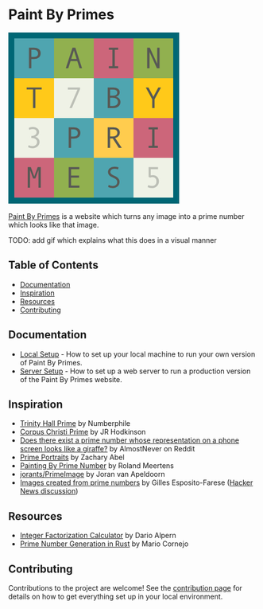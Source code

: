 # Paint By Primes

[![Paint By Primes Logo](/website/src/images/logo@2x.png)](https://paintbyprimes.com/)

[Paint By Primes](https://paintbyprimes.com/) is a website which turns any image into a prime number
which looks like that image.

TODO: add gif which explains what this does in a visual manner

## Table of Contents

- [Documentation](#documentation)
- [Inspiration](#inspiration)
- [Resources](#resources)
- [Contributing](#contributing)

## Documentation

- [Local Setup](.github/CONTRIBUTING.md) - How to set up your local machine to run your own version
  of Paint By Primes.
- [Server Setup](./docs/server.md) - How to set up a web server to run a production
  version of the Paint By Primes website.

## Inspiration

- [Trinity Hall Prime](https://www.youtube.com/watch?v=fQQ8IiTWHhg) by Numberphile
- [Corpus Christi Prime](https://friendlyfieldsandopenmaps.com/2017/09/08/the-corpus-christi-prime/) by JR Hodkinson
- [Does there exist a prime number whose representation on a phone screen looks like a giraffe?](https://www.reddit.com/r/math/comments/7qpfls/does_there_exist_a_prime_number_whose/) by AlmostNever on Reddit
- [Prime Portraits](http://archive.bridgesmathart.org/2016/bridges2016-359.pdf) by Zachary Abel
- [Painting By Prime Number](http://www.pinchofintelligence.com/painting-by-prime-number/) by Roland Meertens
- [jorants/PrimeImage](https://github.com/jorants/PrimeImage) by Joran van Apeldoorn
- [Images created from prime numbers](http://www.gef.free.fr/oulipo34.html#date060120) by Gilles Esposito-Farese ([Hacker News discussion](https://news.ycombinator.com/item?id=22031001))

## Resources

- [Integer Factorization Calculator](https://www.alpertron.com.ar/ECM.HTM) by Dario Alpern
- [Prime Number Generation in Rust](https://medium.com/snips-ai/prime-number-generation-2a02f28508ff) by Mario Cornejo

## Contributing

Contributions to the project are welcome! See the [contribution page](./.github/CONTRIBUTING.md) for
details on how to get everything set up in your local environment.
